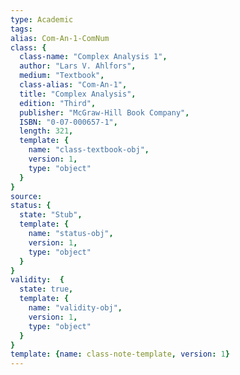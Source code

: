 ```yaml
---
type: Academic
tags:
alias: Com-An-1-ComNum
class: {
  class-name: "Complex Analysis 1",
  author: "Lars V. Ahlfors",
  medium: "Textbook",
  class-alias: "Com-An-1",
  title: "Complex Analysis",
  edition: "Third",
  publisher: "McGraw-Hill Book Company",
  ISBN: "0-07-000657-1",
  length: 321,
  template: {
    name: "class-textbook-obj",
    version: 1,
    type: "object"
  }
}
source:
status: {
  state: "Stub",
  template: {
    name: "status-obj",
    version: 1,
    type: "object"
  }
}
validity:  {
  state: true,
  template: {
    name: "validity-obj",
    version: 1,
    type: "object"
  }
}
template: {name: class-note-template, version: 1}
---
```

 
